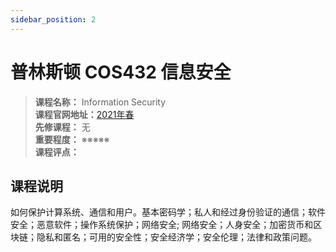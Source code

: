 ```yaml
---
sidebar_position: 2
---
```


# 普林斯顿 COS432 信息安全




>**课程名称：**  Information Security     
**课程官网地址：**[2021年春](https://www.princeton.edu/~pmittal/teaching/ele432-spring21/index.html)  
**先修课程：** 无  
**重要程度：** ※※※※※  
**课程评点：** 

## 课程说明
如何保护计算系统、通信和用户。基本密码学；私人和经过身份验证的通信；软件安全；恶意软件；操作系统保护；网络安全; 网络安全；人身安全；加密货币和区块链；隐私和匿名；可用的安全性；安全经济学；安全伦理；法律和政策问题。





<Comment></Comment>
